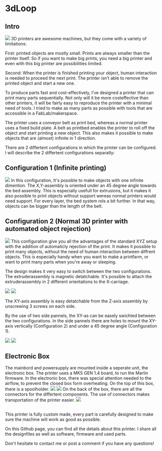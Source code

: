 # 3dLoop
## Intro
![](Renders/FinalRender_Assembly1.png)
3D printers are awesome machines, but they come with a variety of limitations:

First: printed objects are mostly small. Prints are always smaller than the printer itself. So if you want to make big prints, you need a big printer and even with this big printer are possibilities limited.

Second: When the printer is finished printing your object, human interaction is needed to proceed the next print. The printer isn’t able to remove the printed object and start a new one.


To produce parts fast and cost-effectively, I’ve designed a printer that can print many parts sequentially. Not only will it be more costeffective than other printers, it will be fairly easy to reproduce the printer with a minimal need of tools. I tried to make as many parts as possible with tools that are accessible in a FabLab/makerspace.

The printer uses a conveyor belt as print bed, whereas a normal printer uses a fixed build plate. A belt as printbed enables the printer to roll off the object and start printing a new object. This also makes it possible to make objects that are (almost) infinite in 1 direction.

There are 2 differtent configurations in which the printer can be configured.
I will describe the 2 differtent configurations separatly:

## Configuration 1 (Infinite printing)
![](Renders/FinalRender_Assembly2.png)
In this configuration, It's possible to make objects with one infinite dimention.
The X,Y-assembly is oriented under an 45 degree angle towards the bed assembly.
This is especially usefull for extrusions, but it makes it also possible to print objects without support wereas normal printers would need support. For every layer, the bed system rols a bit further. In that way, objects can be bigger than the length of the belt.

## Configuration 2 (Normal 3D printer with automated object rejection)
![](Renders/NormalSetup_Final.PNG)
This configuration give you all the advantages of the standard XYZ setup with the addition of automaticly rejection of the print. It makes it possible to print many objects, without the need of human interaction between diffrent objects. This is especially handy when you want to make a printfarm, or want to print many parts when you're away or sleeping.

The design makes it very easy to switch between the two configurations. The extruderassembly is magnetic detatchable. It's possible to attach the extruderassembly in 2 different orientations to the X-carriage.

![](Renders/FinalRender_Montage_Printkop1.png)
![](Renders/FinalRender_Montage_Printkop2.png)

The XY-axis assembly is easy detatchable from the Z-axis assembly by unscrewing 3 screws on each side.

By the use of two side pannels, the XY-as can be easely swichted between the two configurations. In the side pannels there are holes to mount the XY-axis vertically (Configuration 2) and under a 45 degree angle (Configuration 1).

![](Renders/FinalRender_Montageplaat1.png)
![](Renders/FinalRender_Montageplaat2.png)


## Electronic Box
The mainbord and powersupply are mounted inside a seperate unit, the electronic box.
The printer uses a MKS GEN 1.4 board, to run the Marlin firmware.
In the electronic box, there was special attention needed to the airflow, to prevent the closed box form overheating.
On the top of this box, there is a spoolholder.
![](Renders/Electronics_Box_Heat.svg)
![](Renders/FinalRender_Elec_Box2.png)
On the back of the box, there are all the connectors for the differtent components. The use of connectors makes transportation of the printer easier.
![](Renders/FinalRender_Elec_Box3.png)







##
This printer is fully custom made, every part is carefully designed to make sure the machine will work as good as possible.

On this Github page, you can find all the details about this printer. I share all the designfiles as well as software, firmware and used parts.

Don't hesitate to contact me or post a comment if you have any questions!


